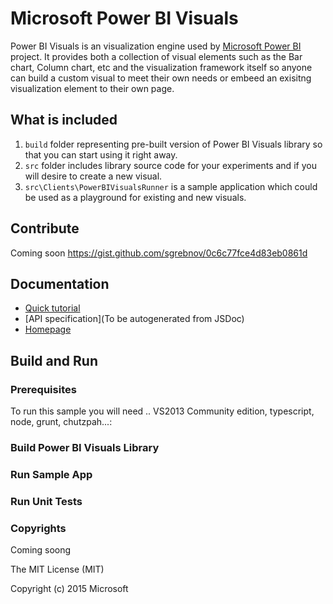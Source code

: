 # Microsoft Power BI Visuals
Power BI Visuals is an visualization engine used by [Microsoft Power BI](https://powerbi.microsoft.com/) project. It provides both a collection of visual elements such as the Bar chart, Column chart, etc and the visualization framework itself so anyone can build a custom visual to meet their own needs or embeed an exisitng visualization element to their own page.

## What is included

1. `build` folder representing pre-built version of Power BI Visuals library so that you can start using it right away.
2. `src` folder includes library source code for your experiments and if you will desire to create a new visual.
3. `src\Clients\PowerBIVisualsRunner` is a sample application which could be used as a playground for existing and new visuals.

## Contribute
Coming soon
https://gist.github.com/sgrebnov/0c6c77fce4d83eb0861d

## Documentation

*  [Quick tutorial](https://gist.github.com/sgrebnov/c8364e3727c449b3255d)
*  [API specification](To be autogenerated from JSDoc)
*  [Homepage](https://powerbi.microsoft.com/)

## Build and Run

### Prerequisites

To run this sample you will need ..  VS2013 Community edition, typescript, node, grunt, chutzpah...:

### Build Power BI Visuals Library

### Run Sample App

### Run Unit Tests

### Copyrights

Coming soong

The MIT License (MIT)

Copyright (c) 2015 Microsoft

